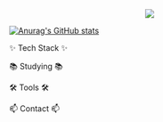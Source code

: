 <div align="center">
  <img src="https://capsule-render.vercel.app/api?type=venom&color=gradient&width=500&height=300&section=header&text=Hi,%20I'm%20Hyunwoo%20Cha&fontSize=45&desc=Front-End%20Developer&fontAlign=50&fontColor=d6ace6" />
</div>

[![Anurag's GitHub stats](https://github-readme-stats.vercel.app/api?username=dilkusha27)](https://github.com/anuraghazra/github-readme-stats)

✨ Tech Stack ✨

📚 Studying 📚
     
🛠 Tools 🛠
     
📫 Contact 📫
